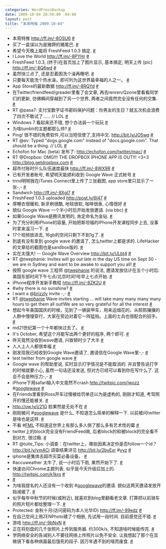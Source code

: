 ```yaml
--- 
categories: WordPressBackup
date: 2009-10-04 20:59:00 -04:00
layout: post
title: "本周特推 2009-10-04"
---
```

<!--more-->
<ul class="aktt_tweet_digest">
	<li>本周特推 <a rel="nofollow" href="http://ff.im/-8OSU6">http://ff.im/-8OSU6</a> <a class="aktt_tweet_time" href="http://twitter.com/ztpala/statuses/4424955136">#</a></li>
	<li>买了一盒误以为是猪蹄的猪尾巴. <a class="aktt_tweet_time" href="http://twitter.com/ztpala/statuses/4426950139">#</a></li>
	<li>希望今天晚上能将 FreshFeed 1.0.3 搞定. <a class="aktt_tweet_time" href="http://twitter.com/ztpala/statuses/4431382316">#</a></li>
	<li>I Love the World <a rel="nofollow" href="http://ff.im/-8PYHr">http://ff.im/-8PYHr</a> <a class="aktt_tweet_time" href="http://twitter.com/ztpala/statuses/4436285166">#</a></li>
	<li>FreshFeed 1.0.3, (终于)在首页加上了图片显示, 基本搞定, 明天上传 [pic] <a rel="nofollow" href="http://ff.im/-8Q6wd">http://ff.im/-8Q6wd</a> <a class="aktt_tweet_time" href="http://twitter.com/ztpala/statuses/4437150383">#</a></li>
	<li>虽然快三点了, 还是忍着困洗个澡再睡吧. <a class="aktt_tweet_time" href="http://twitter.com/ztpala/statuses/4437226590">#</a></li>
	<li>只要每天能洗个热水澡，即可列为这世界最幸福的人之一。 <a class="aktt_tweet_time" href="http://twitter.com/ztpala/statuses/4437532017">#</a></li>
	<li>App Store的最新数据 <a rel="nofollow" href="http://ff.im/-8RQYd">http://ff.im/-8RQYd</a> <a class="aktt_tweet_time" href="http://twitter.com/ztpala/statuses/4448255758">#</a></li>
	<li>在Twitter/friendfeed/greader里看了会文章, 再去renren/Qzone里看看同学们的更新, 仿佛瞬间穿越到了另一个世界, 两者之间竟然完全没有任何的交集. <a class="aktt_tweet_time" href="http://twitter.com/ztpala/statuses/4460291302">#</a></li>
	<li>RT @pasa7: 支付宝数字证书密码保护问题：你男友的生日？就五次机会浪费了四次不敢试了…… // LOL <a class="aktt_tweet_time" href="http://twitter.com/ztpala/statuses/4460724315">#</a></li>
	<li>Windows 7 看起来还不错, 想个办法装一个玩玩 <a class="aktt_tweet_time" href="http://twitter.com/ztpala/statuses/4461979740">#</a></li>
	<li>为啥tumblr的主题都那么帅? <a class="aktt_tweet_time" href="http://twitter.com/ztpala/statuses/4463647920">#</a></li>
	<li>Ping! 很不错的免费软件,可以当短信使了,支持中文. <a rel="nofollow" href="http://bit.ly/JO5wq">http://bit.ly/JO5wq</a> <a class="aktt_tweet_time" href="http://twitter.com/ztpala/statuses/4465290133">#</a></li>
	<li>RT @ev: Typed "dogs.google.com" instead of "docs.google.com". That should be a thing. // LOL <a class="aktt_tweet_time" href="http://twitter.com/ztpala/statuses/4476707821">#</a></li>
	<li>Echofon for Mac (beta) 发布了: <a rel="nofollow" href="http://echofon.com/twitter/mac/">http://echofon.com/twitter/mac/</a> <a class="aktt_tweet_time" href="http://twitter.com/ztpala/statuses/4479884933">#</a></li>
	<li>RT @Dropbox: OMG!!! THE DROPBOX IPHONE APP IS OUT!!!  &lt;3&lt;3 <a rel="nofollow" href="http://blog.getdropbox.com">http://blog.getdropbox.com</a> <a class="aktt_tweet_time" href="http://twitter.com/ztpala/statuses/4482218168">#</a></li>
	<li>超市付账时什么队伍速度最快 <a rel="nofollow" href="http://ff.im/-8WX9R">http://ff.im/-8WX9R</a> <a class="aktt_tweet_time" href="http://twitter.com/ztpala/statuses/4485712031">#</a></li>
	<li>已有开发者帐号, 希望明天能顺利收到 Google Wave 正式帐号 <a class="aktt_tweet_time" href="http://twitter.com/ztpala/statuses/4486999340">#</a></li>
	<li>tnnd明明我在iTunes Connect里上传了三张截图, app store里只显示了一张-,- <a class="aktt_tweet_time" href="http://twitter.com/ztpala/statuses/4487982092">#</a></li>
	<li>Sandwich <a rel="nofollow" href="http://ff.im/-8XgI7">http://ff.im/-8XgI7</a> <a class="aktt_tweet_time" href="http://twitter.com/ztpala/statuses/4488705416">#</a></li>
	<li>FreshFeed 1.0.3 uploaded <a rel="nofollow" href="http://post.ly/6l47">http://post.ly/6l47</a> <a class="aktt_tweet_time" href="http://twitter.com/ztpala/statuses/4489325389">#</a></li>
	<li>厚睡衣很暖和, 新牙刷很酷, 地毯很软, 咖啡很香, 心情很好 <a class="aktt_tweet_time" href="http://twitter.com/ztpala/statuses/4495543334">#</a></li>
	<li>貌似 Google Wave 一个半小时后开始发放邀请. (via bbc) <a class="aktt_tweet_time" href="http://twitter.com/ztpala/statuses/4496886036">#</a></li>
	<li>如果Google Wave是腾讯发明的, 肯定命名为金钻. <a class="aktt_tweet_time" href="http://twitter.com/ztpala/statuses/4497587035">#</a></li>
	<li>为了充分利用iPhone的容量, 开始把斯坦福的iPhone开发课程同步上去, 没事时拿来温习一下. <a class="aktt_tweet_time" href="http://twitter.com/ztpala/statuses/4497971493">#</a></li>
	<li>17个视频放进去, 16gb的空间只剩下不到1g了. <a class="aktt_tweet_time" href="http://twitter.com/ztpala/statuses/4498791941">#</a></li>
	<li>到底有没有拿到 google wave 的邀请了, 怎么twitter上都是求的. LifeHacker的文章给的截图也是sandbox版的. <a class="aktt_tweet_time" href="http://twitter.com/ztpala/statuses/4501655160">#</a></li>
	<li>实在太强大! -- Google Wave Overview <a rel="nofollow" href="http://bit.ly/ULbt4">http://bit.ly/ULbt4</a> <a class="aktt_tweet_time" href="http://twitter.com/ztpala/statuses/4502058508">#</a></li>
	<li>RT @twephanie: Invites will go out late in the day US time on Sept 30 - we are in Sydney and want to be awake to support you all! <a class="aktt_tweet_time" href="http://twitter.com/ztpala/statuses/4502247458">#</a></li>
	<li>按照 google wave 工程师 @<a class="aktt_username" href="http://twitter.com/twephanie">twephanie</a> 的说法, 邀请发放估计在五个小时后: 美国东部时间下午七点/北京时间1号早上七点开始. <a class="aktt_tweet_time" href="http://twitter.com/ztpala/statuses/4502346566">#</a></li>
	<li>iPhone程序开发新手教程 <a rel="nofollow" href="http://ff.im/-8ZK2U">http://ff.im/-8ZK2U</a> <a class="aktt_tweet_time" href="http://twitter.com/ztpala/statuses/4503570129">#</a></li>
	<li>#why there is no sunshine? <a class="aktt_tweet_time" href="http://twitter.com/ztpala/statuses/4507427896">#</a></li>
	<li>I want a @<a class="aktt_username" href="http://twitter.com/brizzly">brizzly</a> invite -,- <a class="aktt_tweet_time" href="http://twitter.com/ztpala/statuses/4510395126">#</a></li>
	<li>RT @<a class="aktt_username" href="http://twitter.com/twephanie">twephanie</a> Wave invites starting ... will take many many many many hours to get them all out!We are so very grateful for all the interest <a class="aktt_tweet_time" href="http://twitter.com/ztpala/statuses/4512480372">#</a></li>
	<li>想起今年美国国庆的时候，见到了一辆装甲车，用来运烟花的，从熙熙攘攘的人群中慢慢穿行，大家在旁边对着它一阵猛拍。上面的士兵也很配合的招手。 <a class="aktt_tweet_time" href="http://twitter.com/ztpala/statuses/4514397435">#</a></li>
	<li>md21世纪第一个十年都快过去了。 <a class="aktt_tweet_time" href="http://twitter.com/ztpala/statuses/4515993990">#</a></li>
	<li>It's October, 希望这个月能写出两个更好的程序, 两个即可. <a class="aktt_tweet_time" href="http://twitter.com/ztpala/statuses/4527900988">#</a></li>
	<li>昨天竟然没收到wave邀请, 兴致顿时少了大半 <a class="aktt_tweet_time" href="http://twitter.com/ztpala/statuses/4528295015">#</a></li>
	<li>人人上人人都很幸福 <a class="aktt_tweet_time" href="http://twitter.com/ztpala/statuses/4528549472">#</a></li>
	<li>刚发现我已经收到Google Wave邀请了, 邀请信在Google Wave里-,- <a class="aktt_tweet_time" href="http://twitter.com/ztpala/statuses/4530991940">#</a></li>
	<li>test twitter from google wave <a class="aktt_tweet_time" href="http://twitter.com/ztpala/statuses/4534463227">#</a></li>
	<li>Google wave 的帮助里说, 实时显示打字情况是不能取消的. 并且警告说打字的时候就要小心, 虽然一句话还没发送, 但对方已经可以看到你在写什么了. 这会不会是种压力-,- <a class="aktt_tweet_time" href="http://twitter.com/ztpala/statuses/4535145437">#</a></li>
	<li>iPhone下用safari输入中文竟然不crash  <a rel="nofollow" href="http://twitpic.com/jwozz">http://twitpic.com/jwozz</a> #<a class="aktt_hashtag" href="http://search.twitter.com/search?q=%23googlewave">googlewave</a> <a class="aktt_tweet_time" href="http://twitter.com/ztpala/statuses/4541818777">#</a></li>
	<li>在Friends里看到Ross开车过慢被给罚单还以为是虚构的, 刚刚才知道, 考驾照开的慢还能被关. <a class="aktt_tweet_time" href="http://twitter.com/ztpala/statuses/4544794752">#</a></li>
	<li><a rel="nofollow" href="http://ow.ly/i/21G">http://ow.ly/i/21G</a> 脸果然是无处不在 <a class="aktt_tweet_time" href="http://twitter.com/ztpala/statuses/4544960894">#</a></li>
	<li>刚刚被问 #<a class="aktt_hashtag" href="http://search.twitter.com/search?q=%23googlewave">googlewave</a> 是什么, 不知道怎么简单的解释一下. 以前被问twitter是啥也是这样. <a class="aktt_tweet_time" href="http://twitter.com/ztpala/statuses/4545283870">#</a></li>
	<li>不看 #<a class="aktt_hashtag" href="http://search.twitter.com/search?q=%23FML">FML</a> 不知道这世界上有那么多人倒了那么多有艺术性的霉 <a class="aktt_tweet_time" href="http://twitter.com/ztpala/statuses/4545458972">#</a></li>
	<li>twitter上的block完全没有FriendFeed爽, 后者block的和被block的完全看不到对方, 很过瘾. <a class="aktt_tweet_time" href="http://twitter.com/ztpala/statuses/4554865934">#</a></li>
	<li>RT @tuite_Tips: 小调查：在twitter上，哪些因素决定你是否follow一个id？ <a rel="nofollow" href="http://bit.ly/ymACi">http://bit.ly/ymACi</a> 调查结果详见 <a rel="nofollow" href="http://bit.ly/2byExr">http://bit.ly/2byExr</a> #<a class="aktt_hashtag" href="http://search.twitter.com/search?q=%23yyz">yyz</a> <a class="aktt_tweet_time" href="http://twitter.com/ztpala/statuses/4555753141">#</a></li>
	<li>iphone是集体去超市买菜必备设备。 <a class="aktt_tweet_time" href="http://twitter.com/ztpala/statuses/4563976450">#</a></li>
	<li>#accuweather 太牛了, 说一小时后下雨, 果然开始下了. <a class="aktt_tweet_time" href="http://twitter.com/ztpala/statuses/4570734569">#</a></li>
	<li>快速访问Chrome主题列表. 似乎是今天升级后加上的. <a rel="nofollow" href="http://twitpic.com/k1kro">http://twitpic.com/k1kro</a> <a class="aktt_tweet_time" href="http://twitter.com/ztpala/statuses/4570905071">#</a></li>
	<li> <a class="aktt_tweet_time" href="http://twitter.com/ztpala/statuses/4571279378">#</a></li>
	<li>为啥我提名的人还没有一个收到 #<a class="aktt_hashtag" href="http://search.twitter.com/search?q=%23googlewave">googlewave</a>的邀请. 貌似这两天邀请发放开始减缓了. <a class="aktt_tweet_time" href="http://twitter.com/ztpala/statuses/4571308049">#</a></li>
	<li>似乎每年中秋节的时候(或附近), 就喜欢到blog里翻看老文章. 打算把以前骑车的照片短片都给整理一下. <a class="aktt_tweet_time" href="http://twitter.com/ztpala/statuses/4572674998">#</a></li>
	<li>Protected: 金秋十月(访问密码为本人光华ID) <a rel="nofollow" href="http://ff.im/-99edz">http://ff.im/-99edz</a> <a class="aktt_tweet_time" href="http://twitter.com/ztpala/statuses/4573922552">#</a></li>
	<li>在自己空间上用ZENPhoto建了个相册, 先试用一段时间. 目前感觉还不错. <a class="aktt_tweet_time" href="http://twitter.com/ztpala/statuses/4595401575">#</a></li>
	<li>游戏 <a rel="nofollow" href="http://ff.im/-9bNvN">http://ff.im/-9bNvN</a> <a class="aktt_tweet_time" href="http://twitter.com/ztpala/statuses/4595874815">#</a></li>
	<li>正在将刻盘的几千张照片上传到服务器. 约300k/s, 不知道啥时候能传完. <a class="aktt_tweet_time" href="http://twitter.com/ztpala/statuses/4596882178">#</a></li>
	<li>学网络安全的告诫别人不要往网络上传照片以免不安全. 让我想起了那个在显微镜下看各种病菌最后饿死的段子. 因万年遇不到的噎而废食. <a class="aktt_tweet_time" href="http://twitter.com/ztpala/statuses/4608240531">#</a></li>
</ul>

